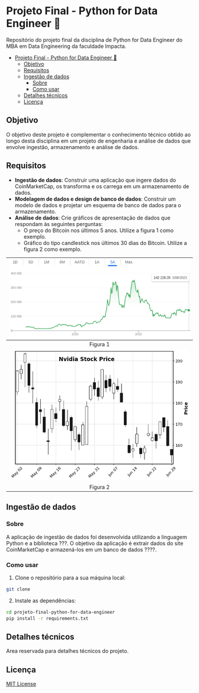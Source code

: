 # Projeto Final - Python for Data Engineer 🐍

Repositório do projeto final da disciplina de Python for Data Engineer do MBA em Data Engineering da faculdade Impacta.

- [Projeto Final - Python for Data Engineer 🐍](#projeto-final---python-for-data-engineer-)
  - [Objetivo](#objetivo)
  - [Requisitos](#requisitos)
  - [Ingestão de dados](#ingestão-de-dados)
    - [Sobre](#sobre)
    - [Como usar](#como-usar)
  - [Detalhes técnicos](#detalhes-técnicos)
  - [Licença](#licença)

## Objetivo

O objetivo deste projeto é complementar o conhecimento técnico obtido ao longo desta disciplina em um projeto de engenharia e análise de dados que envolve ingestão, armazenamento e análise de dados.

## Requisitos

- **Ingestão de dados**: Construir uma aplicação que ingere dados do CoinMarketCap, os transforma e os carrega em um armazenamento de dados.
- **Modelagem de dados e design de banco de dados**: Construir um modelo de dados e projetar um esquema de banco de dados para o armazenamento.
- **Análise de dados**:
Crie gráficos de apresentação de dados que respondam às seguintes perguntas:
  - O preço do Bitcoin nos últimos 5 anos. Utilize a figura 1 como exemplo.
  - Gráfico do tipo candlestick nos últimos 30 dias do Bitcoin. Utilize a figura 2 como exemplo.

|![figura 1](misc/fig_01.png "Grafico 1")|
|:--:|
| Figura 1 |
|![figura 2](misc/fig_02.png "Grafico 2")|
| Figura 2 |

## Ingestão de dados

### Sobre

A aplicação de ingestão de dados foi desenvolvida utilizando a linguagem Python e a biblioteca ???. O objetivo da aplicação é extrair dados do site CoinMarketCap e armazená-los em um banco de dados ????.

### Como usar

1. Clone o repositório para a sua máquina local:

```bash
git clone 
```

2. Instale as dependências:

```bash
cd projeto-final-python-for-data-engineer
pip install -r requirements.txt
```

## Detalhes técnicos

Area reservada para detalhes técnicos do projeto.

## Licença

[MIT License](/LICENSE)
